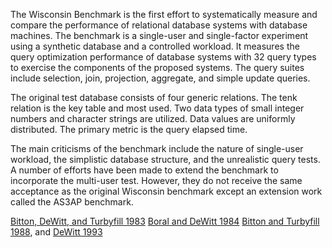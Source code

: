 The Wisconsin Benchmark  is the first effort to systematically measure and 
compare the performance of relational
database systems with database machines.  The benchmark is a
single-user and single-factor experiment using a synthetic database
and a controlled workload.  It measures the query optimization
performance of database systems with 32 query types to exercise the
components of the proposed systems.  The query suites include
selection, join, projection, aggregate, and simple update queries.

The original test database consists of four generic relations.  The tenk
relation is the key table and most used. Two data types of small
integer numbers and character strings are utilized.  Data values are
uniformly distributed. The primary metric is the query elapsed
time. 

The main criticisms of the benchmark include the nature of
single-user workload, the simplistic database structure, and the
unrealistic query tests.  A number of efforts have been made to extend
the benchmark to incorporate the multi-user test.  However, they do
not receive the same acceptance as the original Wisconsin benchmark
except an extension work called the AS3AP benchmark.

[Bitton, DeWitt, and Turbyfill 1983](http://www.vldb.org/conf/1983/P008.PDF) 
[Boral and DeWitt 1984](https://dl.acm.org/citation.cfm?doid=602259.602283)
[Bitton and Turbyfill 1988](https://dl.acm.org/citation.cfm?id=48770), and 
[DeWitt 1993](http://jimgray.azurewebsites.net/benchmarkhandbook/chapter4.pdf_)